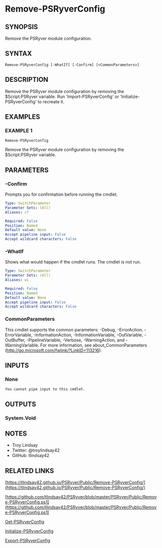 # Remove-PSRyverConfig

## SYNOPSIS
Remove the PSRyver module configuration.

## SYNTAX

```
Remove-PSRyverConfig [-WhatIf] [-Confirm] [<CommonParameters>]
```

## DESCRIPTION
Remove the PSRyver module configuration by removing the $Script:PSRyver
variable. 
Run 'Import-PSRyverConfig' or 'Initialize-PSRyverConfig' to
recreate it.

## EXAMPLES

### EXAMPLE 1
```
Remove-PSRyverConfig
```

Remove the PSRyver module configuration by removing the $Script:PSRyver
variable.

## PARAMETERS

### -Confirm
Prompts you for confirmation before running the cmdlet.

```yaml
Type: SwitchParameter
Parameter Sets: (All)
Aliases: cf

Required: False
Position: Named
Default value: None
Accept pipeline input: False
Accept wildcard characters: False
```

### -WhatIf
Shows what would happen if the cmdlet runs.
The cmdlet is not run.

```yaml
Type: SwitchParameter
Parameter Sets: (All)
Aliases: wi

Required: False
Position: Named
Default value: None
Accept pipeline input: False
Accept wildcard characters: False
```

### CommonParameters
This cmdlet supports the common parameters: -Debug, -ErrorAction, -ErrorVariable, -InformationAction, -InformationVariable, -OutVariable, -OutBuffer, -PipelineVariable, -Verbose, -WarningAction, and -WarningVariable.
For more information, see about_CommonParameters (http://go.microsoft.com/fwlink/?LinkID=113216).

## INPUTS

### None
    You cannot pipe input to this cmdlet.

## OUTPUTS

### System.Void

## NOTES
- Troy Lindsay
- Twitter: @troylindsay42
- GitHub: tlindsay42

## RELATED LINKS

[https://tlindsay42.github.io/PSRyver/Public/Remove-PSRyverConfig/](https://tlindsay42.github.io/PSRyver/Public/Remove-PSRyverConfig/)

[https://github.com/tlindsay42/PSRyver/blob/master/PSRyver/Public/Remove-PSRyverConfig.ps1](https://github.com/tlindsay42/PSRyver/blob/master/PSRyver/Public/Remove-PSRyverConfig.ps1)

[Get-PSRyverConfig]()

[Initialize-PSRyverConfig]()

[Export-PSRyverConfig]()

